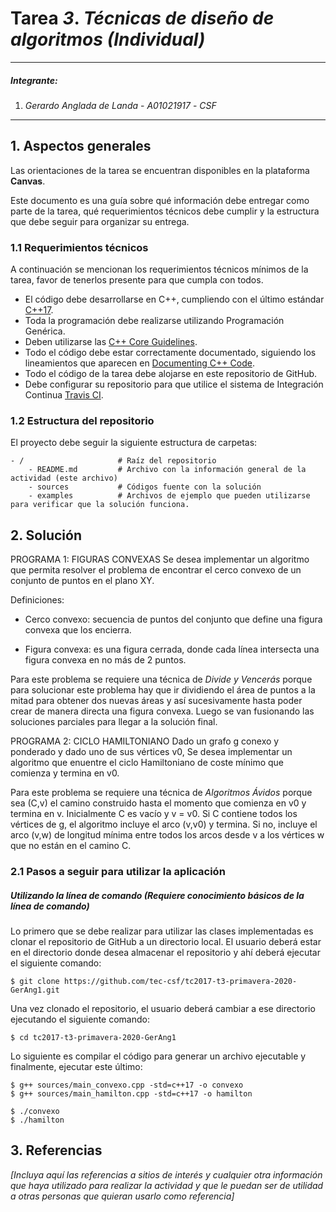 # Tarea *3*. *Técnicas de diseño de algoritmos (Individual)*

---

##### Integrante:
1. *Gerardo Anglada de Landa* - *A01021917* - *CSF*


---
## 1. Aspectos generales

Las orientaciones de la tarea se encuentran disponibles en la plataforma **Canvas**.

Este documento es una guía sobre qué información debe entregar como parte de la tarea, qué requerimientos técnicos debe cumplir y la estructura que debe seguir para organizar su entrega.


### 1.1 Requerimientos técnicos

A continuación se mencionan los requerimientos técnicos mínimos de la tarea, favor de tenerlos presente para que cumpla con todos.

* El código debe desarrollarse en C++, cumpliendo con el último estándar [C++17](https://isocpp.org/std/the-standard).
* Toda la programación debe realizarse utilizando Programación Genérica.
* Deben utilizarse las [C++ Core Guidelines](https://github.com/isocpp/CppCoreGuidelines/blob/master/CppCoreGuidelines.md).
* Todo el código debe estar correctamente documentado, siguiendo los lineamientos que aparecen en [Documenting C++ Code](https://developer.lsst.io/cpp/api-docs.html).
* Todo el código de la tarea debe alojarse en este repositorio de GitHub.
* Debe configurar su repositorio para que utilice el sistema de Integración Continua [Travis CI](https://travis-ci.org/).

### 1.2 Estructura del repositorio

El proyecto debe seguir la siguiente estructura de carpetas:
```
- / 			        # Raíz del repositorio
    - README.md			# Archivo con la información general de la actividad (este archivo)
    - sources  			# Códigos fuente con la solución
    - examples			# Archivos de ejemplo que pueden utilizarse para verificar que la solución funciona.
```

## 2. Solución

PROGRAMA 1: FIGURAS CONVEXAS
Se desea implementar un algoritmo que permita resolver el problema de encontrar el cerco convexo de un conjunto de puntos en el plano XY.

Definiciones:

 - Cerco convexo: secuencia de puntos del conjunto que define una figura convexa que los encierra.

 - Figura convexa: es una figura cerrada, donde cada línea intersecta una figura convexa en no más de 2 puntos.

Para este problema se requiere una técnica de *Divide y Vencerás* porque para solucionar este problema hay que ir dividiendo el área de puntos a la mitad para obtener dos nuevas áreas y así sucesivamente hasta poder crear de manera directa una figura convexa. Luego se van fusionando las soluciones parciales para llegar a la solución final.
<!-- Funciona parecido a QuickSort. -->

PROGRAMA 2: CICLO HAMILTONIANO
Dado un grafo g conexo y ponderado y dado uno de sus vértices v0, Se desea implementar un algoritmo que enuentre el ciclo Hamiltoniano de coste mínimo que comienza y termina en v0.

Para este problema se requiere una técnica de *Algoritmos Ávidos* porque sea (C,v) el camino construido hasta el momento que comienza en v0 y termina en v. Inicialmente C es vacío y v = v0. Si C contiene todos los vértices de g, el algoritmo incluye el arco (v,v0) y termina. Si no, incluye el arco (v,w) de longitud mínima entre todos los arcos desde v a los vértices w que no están en el camino C.


### 2.1 Pasos a seguir para utilizar la aplicación

##### Utilizando la línea de comando (Requiere conocimiento básicos de la línea de comando)
Lo primero que se debe realizar para utilizar las clases implementadas es clonar el repositorio de GitHub a un directorio local.
El usuario deberá estar en el directorio donde desea almacenar el repositorio y ahí deberá ejecutar el siguiente comando:

    $ git clone https://github.com/tec-csf/tc2017-t3-primavera-2020-GerAng1.git

Una vez clonado el repositorio, el usuario deberá cambiar a ese directorio ejecutando el siguiente comando:

    $ cd tc2017-t3-primavera-2020-GerAng1

Lo siguiente es compilar el código para generar un archivo ejecutable y finalmente, ejecutar este último:

    $ g++ sources/main_convexo.cpp -std=c++17 -o convexo
    $ g++ sources/main_hamilton.cpp -std=c++17 -o hamilton

    $ ./convexo
    $ ./hamilton

<!-- Al estar ejecutando el programa, este le pedirá al usuario que ingrese el numero de elementos que desea insertar a los arboles, para lo cual debe insertar un número entero, como en el siguiente ejemplo:

    $ Ingrese la cantidad de elementos a ingresar a los arboles: 1000
---
Si es que se desea observar el funcionamiento de cada arbol por separado, se recomienda acceder a los codigos en la carpeta *examples* corriendo cada una de las clases por separado (en este caso ya contienen su propio *main*). Para ver el funcionamiento del Árbol AVL se correrían lo siguientes comandos:

    $ g++ example/avl_example.cpp

    $ ./a.out

Y para ver el funcionamiento del Árbol B se correrían los siguientes comandos:

    $ g++ example/BTree_example.cpp

    $ ./a.out -->

## 3. Referencias

*[Incluya aquí las referencias a sitios de interés y cualquier otra información que haya utilizado para realizar la actividad y que le puedan ser de utilidad a otras personas que quieran usarlo como referencia]*

